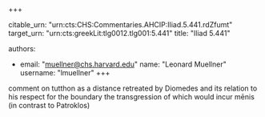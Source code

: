 +++


citable_urn: "urn:cts:CHS:Commentaries.AHCIP:Iliad.5.441.rdZfumt"
target_urn: "urn:cts:greekLit:tlg0012.tlg001:5.441"
title: "Iliad 5.441"

authors:
- email: "muellner@chs.harvard.edu"
  name: "Leonard Muellner"
  username: "lmuellner"
+++

<p>comment on tutthon as a distance retreated by Diomedes and its relation to his respect for the boundary the transgression of which would incur mēnis (in contrast to Patroklos)</p>